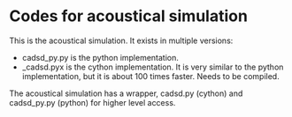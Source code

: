 # Codes for acoustical simulation

This is the acoustical simulation. It exists in multiple versions:

* cadsd_py.py is the python implementation.
* _cadsd.pyx is the cython implementation. It is very similar to the python implementation, but it is about 100 times faster. Needs to be compiled.

The acoustical simulation has a wrapper, cadsd.py (cython) and cadsd_py.py (python) for higher level access.